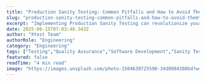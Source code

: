 ```yaml
---
title: "Production Sanity Testing: Common Pitfalls and How to Avoid Them"
slug: "production-sanity-testing-common-pitfalls-and-how-to-avoid-them"
excerpt: "Implementing Production Sanity Testing can revolutionize your software development process and help prevent costly errors. Uncover how this crucial step in quality assurance can boost your softwares reliability and performance. Dont let your products sanity slip away; dive into our comprehensive guide and optimize your testing strategy today."
date: 2025-06-15T07:03:48.343Z
author: "Xtest Team"
authorRole: "Engineering"
category: "Engineering"
tags: ["Testing","Quality Assurance","Software Development","Sanity Tests","Quick Validation"]
featured: false
readTime: "4 min read"
image: "https://images.unsplash.com/photo-1504639725590-34d0984388bd?w=1200&h=600&fit=crop"
---
```


